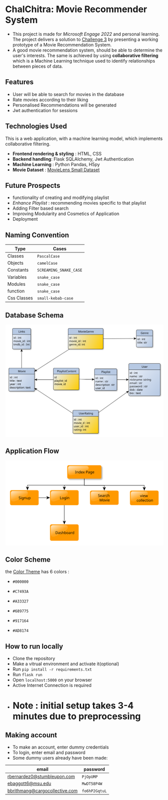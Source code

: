 # **ChalChitra: Movie Recommender System**

-   This project is made for _Microsoft Engage 2022_ and personal learning. The project delivers a solution to [Challenge 3](https://acehacker.com/microsoft/engage2022/#challenges) by presenting a working prototype of a Movie Recommendation System.
-   A good movie recommendation system, should be able to determine the user's interests. The same is achieved by using **collaborative filtering** which is a Machine Learning technique used to identify relationships between pieces of data.

## Features

-   User will be able to search for movies in the database
-   Rate movies according to their liking
-   Personalised Recommendations will be generated
-   Jwt authentication for sessions

## Technologies Used

This is a web application, with a machine learning model, which implements collaborative filtering.

-   **Frontend rendering & styling** : HTML, CSS
-   **Backend handling**: Flask SQLAlchemy, Jwt Authentication
-   **Machine Learning** : Python Pandas, H5py
-   **Movie Dataset** : [MovieLens Small Dataset](https://www.kaggle.com/datasets/shubhammehta21/movie-lens-small-latest-dataset)

## Future Prospects

-   functionality of creating and modifying playlist
-   _Enhance Playlist_ : recommending movies specific to that playlist
-   Adding Filter based search
-   Improving Modularity and Cosmetics of Application
-   Deployment

## Naming Convention

| Type        | Cases                  |
| ----------- | ---------------------- |
| Classes     | `PascalCase`           |
| Objects     | `camelCase`            |
| Constants   | `SCREAMING_SNAKE_CASE` |
| Variables   | `snake_case`           |
| Modules     | `snake_case`           |
| function    | `snake_case`           |
| Css Classes | `small-kebab-case`     |

## Database Schema

![](database_schema/database_schema.svg)

## Application Flow

![](database_schema/application_flow.svg)

## Color Scheme

the [Color Theme](https://visme.co/blog/wp-content/uploads/2016/09/website6.jpg) has 6 colors :

-   `#000000`

-   `#C7493A`

-   `#A33327`

-   `#689775`

-   `#917164`

-   `#AD8174`

## How to run locally

-   Clone the repository
-   Make a vitrual environment and activate it(optional)
-   Run `pip install -r requirements.txt`
-   Run `flask run`
-   Open `localhost:5000` on your browser
-   Active Internet Connection is required
-   # **Note** : initial setup takes 3-4 minutes due to preprocessing

## Making account

-   To make an account, enter dummy credentials
-   To login, enter email and password
-   Some dummy users already have been made:

| email                          | password      |
| ------------------------------ | ------------- |
| rbernardez0@stumbleupon.com    | `PjOpUMP`     |
| ebaggott6@msu.edu              | `MwDT58P4W`   |
| bbrithmang@cargocollective.com | `fo6hP2GqtuL` |
